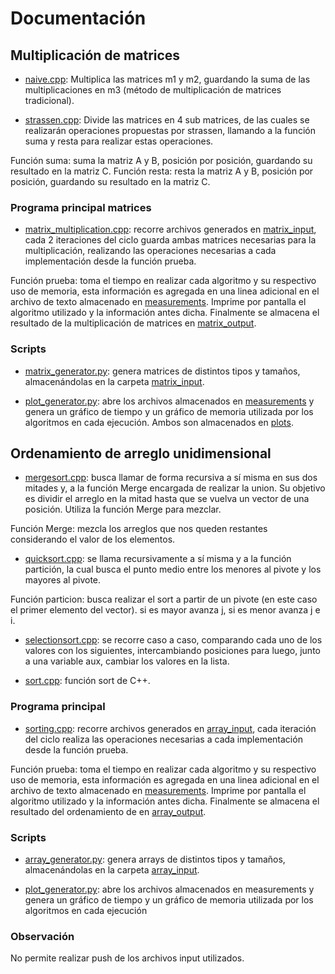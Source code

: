 # Documentación

## Multiplicación de matrices
* [naive.cpp](https://github.com/Benjamin-Daza-Jimenez/INF221-2025-1-TAREA-1-master/blob/main/code/matrix_multiplication/algorithms/naive.cpp): Multiplica las matrices m1 y m2, guardando la suma de las multiplicaciones en m3 (método de multiplicación de matrices tradicional).

* [strassen.cpp](https://github.com/Benjamin-Daza-Jimenez/INF221-2025-1-TAREA-1-master/blob/main/code/matrix_multiplication/algorithms/strassen.cpp): Divide las matrices en 4 sub matrices, de las cuales se realizarán operaciones propuestas por strassen, llamando a la función suma y resta para realizar estas operaciones. 

Función suma: suma la matriz A y B, posición por posición, guardando su resultado en la matriz C.
Función resta: resta la matriz A y B, posición por posición, guardando su resultado en la matriz C.

### Programa principal matrices

* [matrix_multiplication.cpp](https://github.com/Benjamin-Daza-Jimenez/INF221-2025-1-TAREA-1-master/blob/main/code/matrix_multiplication/matrix_multiplication.cpp): recorre archivos generados en [matrix_input](https://github.com/Benjamin-Daza-Jimenez/INF221-2025-1-TAREA-1-master/tree/main/code/matrix_multiplication/data/matrix_input), cada 2 iteraciones del ciclo guarda ambas matrices necesarias para la multiplicación, realizando las operaciones necesarias a cada implementación desde la función prueba.

Función prueba: toma el tiempo en realizar cada algoritmo y su respectivo uso de memoria, esta información es agregada en una linea adicional en el archivo de texto almacenado en [measurements](https://github.com/Benjamin-Daza-Jimenez/INF221-2025-1-TAREA-1-master/tree/main/code/matrix_multiplication/data/measurements). Imprime por pantalla el algoritmo utilizado y la información antes dicha. Finalmente se almacena el resultado de la multiplicación de matrices en [matrix_output](https://github.com/Benjamin-Daza-Jimenez/INF221-2025-1-TAREA-1-master/tree/main/code/matrix_multiplication/data/matrix_output).

### Scripts

* [matrix_generator.py](https://github.com/Benjamin-Daza-Jimenez/INF221-2025-1-TAREA-1-master/blob/main/code/matrix_multiplication/scripts/matrix_generator.py): genera matrices de distintos tipos y tamaños, almacenándolas en la carpeta [matrix_input](https://github.com/Benjamin-Daza-Jimenez/INF221-2025-1-TAREA-1-master/tree/main/code/matrix_multiplication/data/matrix_input).

* [plot_generator.py](https://github.com/Benjamin-Daza-Jimenez/INF221-2025-1-TAREA-1-master/blob/main/code/matrix_multiplication/scripts/plot_generator.py): abre los archivos almacenados en [measurements](https://github.com/Benjamin-Daza-Jimenez/INF221-2025-1-TAREA-1-master/tree/main/code/matrix_}multiplication/data/measurements) y genera un gráfico de tiempo y un gráfico de memoria utilizada por los algoritmos en cada ejecución. Ambos son almacenados en [plots](https://github.com/Benjamin-Daza-Jimenez/INF221-2025-1-TAREA-1-master/tree/main/code/matrix_multiplication/data/plots).

## Ordenamiento de arreglo unidimensional

* [mergesort.cpp](https://github.com/Benjamin-Daza-Jimenez/INF221-2025-1-TAREA-1-master/blob/main/code/sorting/algorithms/mergesort.cpp): busca llamar de forma recursiva a sí misma en sus dos mitades y, a la función Merge encargada de realizar la union. Su objetivo es dividir el arreglo en la mitad hasta que se vuelva un vector de una posición. Utiliza la función Merge para mezclar.

Función Merge: mezcla los arreglos que nos queden restantes considerando el valor de los elementos.

* [quicksort.cpp](https://github.com/Benjamin-Daza-Jimenez/INF221-2025-1-TAREA-1-master/blob/main/code/sorting/algorithms/quicksort.cpp): se llama recursivamente a sí misma y a la función partición, la cual busca el punto medio entre los menores al pivote y los mayores al pivote.

Función particion: busca realizar el sort a partir de un pivote (en este caso el primer elemento del vector). si es mayor avanza j, si es menor avanza j e i.

* [selectionsort.cpp](https://github.com/Benjamin-Daza-Jimenez/INF221-2025-1-TAREA-1-master/blob/main/code/sorting/algorithms/selectionsort.cpp): se recorre caso a caso, comparando cada uno de los valores con los siguientes, intercambiando posiciones para luego, junto a una variable aux, cambiar los valores en la lista.

* [sort.cpp](https://github.com/Benjamin-Daza-Jimenez/INF221-2025-1-TAREA-1-master/blob/main/code/sorting/algorithms/sort.cpp): función sort de C++.

### Programa principal

* [sorting.cpp](https://github.com/Benjamin-Daza-Jimenez/INF221-2025-1-TAREA-1-master/blob/main/code/sorting/sorting.cpp): recorre archivos generados en [array_input](https://github.com/Benjamin-Daza-Jimenez/INF221-2025-1-TAREA-1-master/tree/main/code/sorting/data/array_input), cada iteración del ciclo realiza las operaciones necesarias a cada implementación desde la función prueba.

Función prueba: toma el tiempo en realizar cada algoritmo y su respectivo uso de memoria, esta información es agregada en una linea adicional en el archivo de texto almacenado en [measurements](https://github.com/Benjamin-Daza-Jimenez/INF221-2025-1-TAREA-1-master/tree/main/code/sorting/data/measurements). Imprime por pantalla el algoritmo utilizado y la información antes dicha. Finalmente se almacena el resultado del ordenamiento de en [array_output](https://github.com/Benjamin-Daza-Jimenez/INF221-2025-1-TAREA-1-master/tree/main/code/sorting/data/array_output).

### Scripts

* [array_generator.py](https://github.com/Benjamin-Daza-Jimenez/INF221-2025-1-TAREA-1-master/blob/main/code/sorting/scripts/array_generator.py): genera arrays de distintos tipos y tamaños, almacenándolas en la carpeta [array_input](https://github.com/Benjamin-Daza-Jimenez/INF221-2025-1-TAREA-1-master/tree/main/code/sorting/data/array_input).

* [plot_generator.py](https://github.com/Benjamin-Daza-Jimenez/INF221-2025-1-TAREA-1-master/blob/main/code/sorting/scripts/plot_generator.py): abre los archivos almacenados en measurements y genera un gráfico de tiempo y un gráfico de memoria utilizada por los algoritmos en cada ejecución

### Observación

No permite realizar push de los archivos input utilizados.
